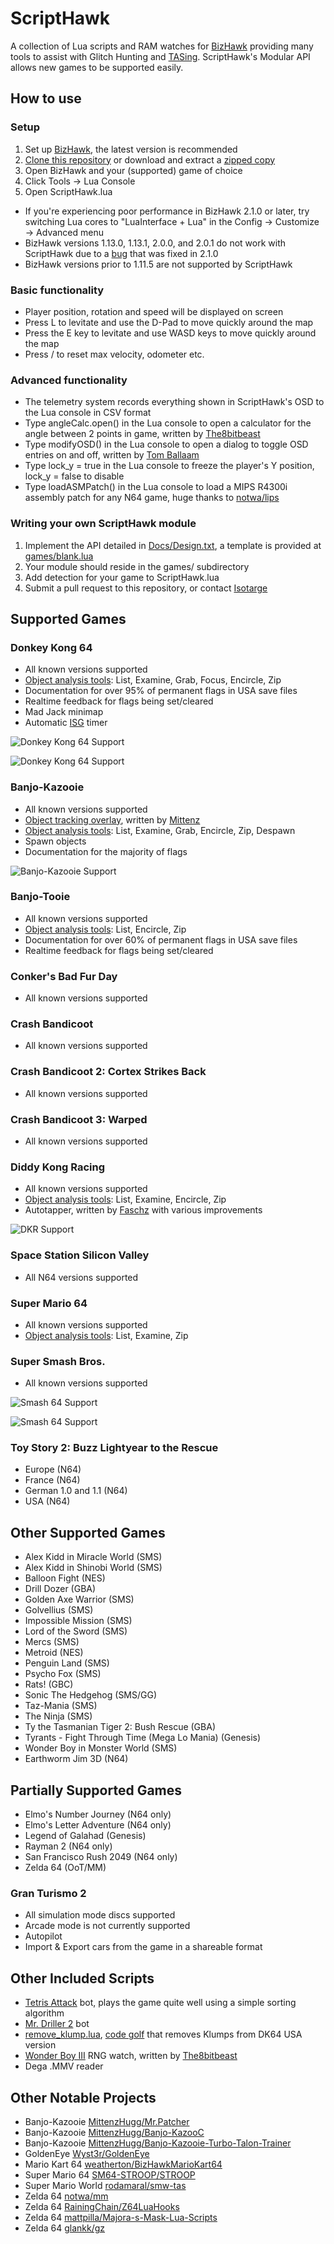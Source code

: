 # ScriptHawk
A collection of Lua scripts and RAM watches for [BizHawk](https://github.com/TASVideos/BizHawk) providing many tools to assist with Glitch Hunting and [TASing](http://tasvideos.org). ScriptHawk's Modular API allows new games to be supported easily.

## How to use
### Setup
1. Set up [BizHawk](https://github.com/TASVideos/BizHawk), the latest version is recommended
2. [Clone this repository](https://help.github.com/articles/cloning-a-repository/) or download and extract a [zipped copy](https://github.com/Isotarge/ScriptHawk/archive/master.zip)
3. Open BizHawk and your (supported) game of choice
4. Click Tools -> Lua Console
5. Open ScriptHawk.lua


- If you're experiencing poor performance in BizHawk 2.1.0 or later, try switching Lua cores to "LuaInterface + Lua" in the Config -> Customize -> Advanced menu
- BizHawk versions 1.13.0, 1.13.1, 2.0.0, and 2.0.1 do not work with ScriptHawk due to a [bug](https://github.com/TASVideos/BizHawk/issues/867) that was fixed in 2.1.0
- BizHawk versions prior to 1.11.5 are not supported by ScriptHawk

### Basic functionality
- Player position, rotation and speed will be displayed on screen
- Press L to levitate and use the D-Pad to move quickly around the map
- Press the E key to levitate and use WASD keys to move quickly around the map
- Press / to reset max velocity, odometer etc.

### Advanced functionality
- The telemetry system records everything shown in ScriptHawk's OSD to the Lua console in CSV format
- Type angleCalc.open() in the Lua console to open a calculator for the angle between 2 points in game, written by [The8bitbeast](https://twitter.com/the8bitbeast)
- Type modifyOSD() in the Lua console to open a dialog to toggle OSD entries on and off, written by [Tom Ballaam](https://twitter.com/tjballaam)
- Type lock_y = true in the Lua console to freeze the player's Y position, lock_y = false to disable
- Type loadASMPatch() in the Lua console to load a MIPS R4300i assembly patch for any N64 game, huge thanks to [notwa/lips](https://github.com/notwa/lips)

### Writing your own ScriptHawk module
1. Implement the API detailed in [Docs/Design.txt](Docs/Design.txt), a template is provided at [games/blank.lua](games/blank.lua)
2. Your module should reside in the games/ subdirectory
3. Add detection for your game to ScriptHawk.lua
4. Submit a pull request to this repository, or contact [Isotarge](https://twitter.com/Isotarge)

## Supported Games
### Donkey Kong 64
- All known versions supported
- [Object analysis tools](Docs/Object%20Analysis%20Tools.txt): List, Examine, Grab, Focus, Encircle, Zip
- Documentation for over 95% of permanent flags in USA save files
- Realtime feedback for flags being set/cleared
- Mad Jack minimap
- Automatic [ISG](http://dk64.wikia.com/wiki/Intro_Story_Glitch) timer

![Donkey Kong 64 Support](Images/Promo/dk64.png)

![Donkey Kong 64 Support](Images/Promo/dk64_ui.png)

### Banjo-Kazooie
- All known versions supported
- [Object tracking overlay](https://www.youtube.com/watch?v=m42wiHEdEbU), written by [Mittenz](https://twitter.com/mittenzhugg)
- [Object analysis tools](Docs/Object%20Analysis%20Tools.txt): List, Examine, Grab, Encircle, Zip, Despawn
- Spawn objects
- Documentation for the majority of flags

![Banjo-Kazooie Support](Images/Promo/bk_ui.png)

### Banjo-Tooie
- All known versions supported
- [Object analysis tools](Docs/Object%20Analysis%20Tools.txt): List, Encircle, Zip
- Documentation for over 60% of permanent flags in USA save files
- Realtime feedback for flags being set/cleared

### Conker's Bad Fur Day
- All known versions supported

### Crash Bandicoot
- All known versions supported

### Crash Bandicoot 2: Cortex Strikes Back
- All known versions supported

### Crash Bandicoot 3: Warped
- All known versions supported

### Diddy Kong Racing
- All known versions supported
- [Object analysis tools](Docs/Object%20Analysis%20Tools.txt): List, Examine, Encircle, Zip
- Autotapper, written by [Faschz](https://twitter.com/Faschz) with various improvements

![DKR Support](Images/Promo/dkr_ui.png)

### Space Station Silicon Valley
- All N64 versions supported

### Super Mario 64
- All known versions supported
- [Object analysis tools](Docs/Object%20Analysis%20Tools.txt): List, Examine, Zip

### Super Smash Bros.
- All known versions supported

![Smash 64 Support](Images/Promo/smash64.png)

![Smash 64 Support](Images/Promo/smash64_ui.png)

### Toy Story 2: Buzz Lightyear to the Rescue
- Europe (N64)
- France (N64)
- German 1.0 and 1.1 (N64)
- USA (N64)

## Other Supported Games
- Alex Kidd in Miracle World (SMS)
- Alex Kidd in Shinobi World (SMS)
- Balloon Fight (NES)
- Drill Dozer (GBA)
- Golden Axe Warrior (SMS)
- Golvellius (SMS)
- Impossible Mission (SMS)
- Lord of the Sword (SMS)
- Mercs (SMS)
- Metroid (NES)
- Penguin Land (SMS)
- Psycho Fox (SMS)
- Rats! (GBC)
- Sonic The Hedgehog (SMS/GG)
- Taz-Mania (SMS)
- The Ninja (SMS)
- Ty the Tasmanian Tiger 2: Bush Rescue (GBA)
- Tyrants - Fight Through Time (Mega Lo Mania) (Genesis)
- Wonder Boy in Monster World (SMS)
- Earthworm Jim 3D (N64)

## Partially Supported Games
- Elmo's Number Journey (N64 only)
- Elmo's Letter Adventure (N64 only)
- Legend of Galahad (Genesis)
- Rayman 2 (N64 only)
- San Francisco Rush 2049 (N64 only)
- Zelda 64 (OoT/MM)

### Gran Turismo 2
- All simulation mode discs supported
- Arcade mode is not currently supported
- Autopilot
- Import & Export cars from the game in a shareable format

## Other Included Scripts
- [Tetris Attack](Tetris%20Attack%20Bot.lua) bot, plays the game quite well using a simple sorting algorithm
- [Mr. Driller 2](Beta/Drillbot.lua) bot
- [remove_klump.lua](Beta/remove_klump.lua), [code golf](https://en.wikipedia.org/wiki/Code_golf) that removes Klumps from DK64 USA version
- [Wonder Boy III](Beta/Wonder%20Boy%20III%20RNG%20Watch.lua) RNG watch, written by [The8bitbeast](https://twitter.com/the8bitbeast)
- Dega .MMV reader

## Other Notable Projects
- Banjo-Kazooie [MittenzHugg/Mr.Patcher](https://github.com/MittenzHugg/Mr.Patcher)
- Banjo-Kazooie [MittenzHugg/Banjo-KazooC](https://github.com/MittenzHugg/Banjo-KazooC)
- Banjo-Kazooie [MittenzHugg/Banjo-Kazooie-Turbo-Talon-Trainer](https://github.com/MittenzHugg/Banjo-Kazooie-Turbo-Talon-Trainer)
- GoldenEye [Wyst3r/GoldenEye](https://bitbucket.org/Wyst3r/bizhawklua)
- Mario Kart 64 [weatherton/BizHawkMarioKart64](https://github.com/weatherton/BizHawkMarioKart64)
- Super Mario 64 [SM64-STROOP/STROOP](https://github.com/SM64-STROOP/STROOP)
- Super Mario World [rodamaral/smw-tas](https://github.com/rodamaral/smw-tas)
- Zelda 64 [notwa/mm](https://github.com/notwa/mm/tree/master/Lua)
- Zelda 64 [RainingChain/Z64LuaHooks](https://github.com/RainingChain/Z64LuaHooks)
- Zelda 64 [mattpilla/Majora-s-Mask-Lua-Scripts](https://github.com/mattpilla/Majora-s-Mask-Lua-Scripts)
- Zelda 64 [glankk/gz](https://github.com/glankk/gz)